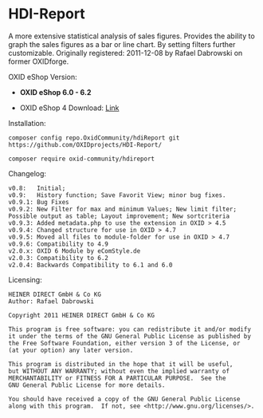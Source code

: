 HDI-Report
==========

A more extensive statistical analysis of sales figures. Provides the ability to graph the sales figures as a bar or line chart. By setting filters further customizable.
Originally registered: 2011-12-08 by Rafael Dabrowski on former OXIDforge.


OXID eShop Version:

- **OXID eShop 6.0 - 6.2**

- OXID eShop 4 Download: [Link](../../tree/b-0.9.x)

Installation:

    composer config repo.OxidCommunity/hdiReport git https://github.com/OXIDprojects/HDI-Report/

    composer require oxid-community/hdireport

Changelog:

	v0.8:   Initial;
	v0.9:   History function; Save Favorit View; minor bug fixes.
	v0.9.1: Bug Fixes
	v0.9.2: New Filter for max and minimum Values; New limit filter; Possible output as table; Layout improvement; New sortcriteria 
	v0.9.3: Added metadata.php to use the extension in OXID > 4.5 
	v0.9.4: Changed structure for use in OXID > 4.7
	v0.9.5: Moved all files to module-folder for use in OXID > 4.7
	v0.9.6: Compatibility to 4.9
    v2.0.x: OXID 6 Module by eComStyle.de
    v2.0.3: Compatibility to 6.2
    v2.0.4: Backwards Compatibility to 6.1 and 6.0
	
Licensing: 

	HEINER DIRECT GmbH & Co KG
	Author: Rafael Dabrowski

	Copyright 2011 HEINER DIRECT GmbH & Co KG

    This program is free software: you can redistribute it and/or modify
    it under the terms of the GNU General Public License as published by
    the Free Software Foundation, either version 3 of the License, or
    (at your option) any later version.

    This program is distributed in the hope that it will be useful,
    but WITHOUT ANY WARRANTY; without even the implied warranty of
    MERCHANTABILITY or FITNESS FOR A PARTICULAR PURPOSE.  See the
    GNU General Public License for more details.

    You should have received a copy of the GNU General Public License
    along with this program.  If not, see <http://www.gnu.org/licenses/>.